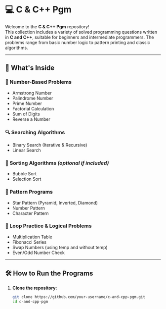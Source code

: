 # 💻 C & C++ Pgm

Welcome to the **C & C++ Pgm** repository!  
This collection includes a variety of solved programming questions written in **C and C++**, suitable for beginners and intermediate programmers. The problems range from basic number logic to pattern printing and classic algorithms.

---

## 🚀 What's Inside

### 🔢 Number-Based Problems
- Armstrong Number
- Palindrome Number
- Prime Number
- Factorial Calculation
- Sum of Digits
- Reverse a Number

### 🔍 Searching Algorithms
- Binary Search (Iterative & Recursive)
- Linear Search

### 🧾 Sorting Algorithms *(optional if included)*
- Bubble Sort
- Selection Sort

### 🎨 Pattern Programs
- Star Pattern (Pyramid, Inverted, Diamond)
- Number Pattern
- Character Pattern

### 🔁 Loop Practice & Logical Problems
- Multiplication Table
- Fibonacci Series
- Swap Numbers (using temp and without temp)
- Even/Odd Number Check

---

## 🛠 How to Run the Programs

1. **Clone the repository:**
   ```bash
   git clone https://github.com/your-username/c-and-cpp-pgm.git
   cd c-and-cpp-pgm
